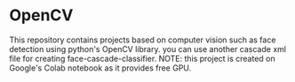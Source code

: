 # OpenCV
This repository contains projects based on computer vision such as face detection using python's OpenCV library.
you can use another cascade xml file for creating face-cascade-classifier. NOTE: this project is created on Google's Colab notebook as it provides free GPU.
